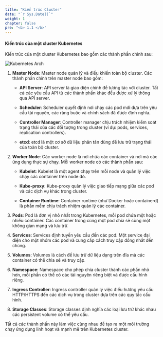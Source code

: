 ```yaml
---
title: "Kiến trúc Cluster"
date: "`r Sys.Date()`"
weight: 1
chapter: false
pre: "<b> 1.1 </b>"
---
```


#### **Kiến trúc của một cluster Kubernetes**

Kiến trúc của một cluster Kubernetes bao gồm các thành phần chính sau:

![Kubernetes Arch](/EKS-Workshop-1/images/part1/1/0002.png?featherlight=false&width=60pc)

1. **Master Node**: Master node quản lý và điều khiển toàn bộ cluster. Các thành phần chính trên master node bao gồm:

   - **API Server**: API server là giao diện chính để tương tác với cluster. Tất cả các yêu cầu API từ các thành phần khác đều được xử lý thông qua API server.
   
   - **Scheduler**: Scheduler quyết định nơi chạy các pod mới dựa trên yêu cầu tài nguyên, các ràng buộc và chính sách đã được định nghĩa.
   
   - **Controller Manager**: Controller manager chịu trách nhiệm kiểm soát trạng thái của các đối tượng trong cluster (ví dụ: pods, services, replication controllers).
   
   - **etcd**: etcd là một cơ sở dữ liệu phân tán dùng để lưu trữ trạng thái của toàn bộ cluster.

2. **Worker Node**: Các worker node là nơi chứa các container và nơi mà các ứng dụng thực sự chạy. Mỗi worker node có các thành phần sau:

   - **Kubelet**: Kubelet là một agent chạy trên mỗi node và quản lý việc chạy các container trên node đó.
   
   - **Kube-proxy**: Kube-proxy quản lý việc giao tiếp mạng giữa các pod và các dịch vụ khác trong cluster.
   
   - **Container Runtime**: Container runtime (như Docker hoặc containerd) là phần mềm chịu trách nhiệm quản lý các container.

3. **Pods**: Pod là đơn vị nhỏ nhất trong Kubernetes, mỗi pod chứa một hoặc nhiều container. Các container trong cùng một pod chia sẻ cùng một không gian mạng và lưu trữ.

4. **Services**: Services định tuyến yêu cầu đến các pod. Một service đại diện cho một nhóm các pod và cung cấp cách truy cập đồng nhất đến chúng.

5. **Volumes**: Volumes là cách để lưu trữ dữ liệu dạng trên đĩa mà các container có thể chia sẻ và truy cập.

6. **Namespace**: Namespace cho phép chia cluster thành các phần nhỏ hơn, mỗi phần có thể có các tài nguyên riêng biệt và được cấu hình riêng.

7. **Ingress Controller**: Ingress controller quản lý việc điều hướng yêu cầu HTTP/HTTPS đến các dịch vụ trong cluster dựa trên các quy tắc cấu hình.

8. **Storage Classes**: Storage classes định nghĩa các loại lưu trữ khác nhau các persistent volume có thể yêu cầu.

Tất cả các thành phần này làm việc cùng nhau để tạo ra một môi trường chạy ứng dụng linh hoạt và mạnh mẽ trên Kubernetes cluster.
